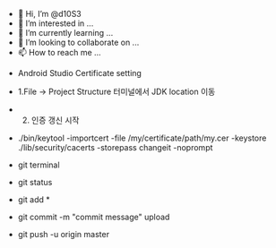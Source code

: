 - 👋 Hi, I’m @d10S3
- 👀 I’m interested in ...
- 🌱 I’m currently learning ...
- 💞️ I’m looking to collaborate on ...
- 📫 How to reach me ...

<!---
d10S3/d10S3 is a ✨ special ✨ repository because its `README.md` (this file) appears on your GitHub profile.
You can click the Preview link to take a look at your changes.
--->

- Android Studio Certificate setting
- 1.File -> Project Structure 터미널에서 JDK location 이동

- 2. 인증 갱신 시작
- ./bin/keytool -importcert -file /my/certificate/path/my.cer -keystore ./lib/security/cacerts -storepass changeit -noprompt

- git terminal
- git status
- git add *
- git commit -m "commit message" upload
- git push -u origin master
